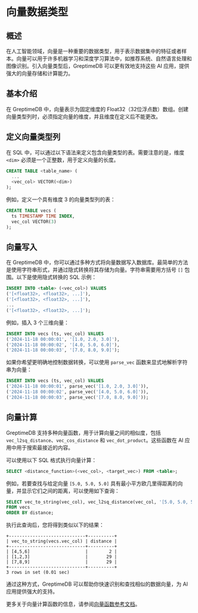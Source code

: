 # 向量数据类型

## 概述

在人工智能领域，向量是一种重要的数据类型，用于表示数据集中的特征或者样本。向量可以用于许多机器学习和深度学习算法中，如推荐系统、自然语言处理和图像识别。引入向量类型后，GreptimeDB 可以更有效地支持这些 AI 应用，提供强大的向量存储和计算能力。

## 基本介绍

在 GreptimeDB 中，向量表示为固定维度的 Float32（32位浮点数）数组。创建向量类型列时，必须指定向量的维度，并且维度在定义后不能更改。

## 定义向量类型列

在 SQL 中，可以通过以下语法来定义包含向量类型的表。需要注意的是，维度 `<dim>` 必须是一个正整数，用于定义向量的长度。

```sql
CREATE TABLE <table_name> (
  ...
  <vec_col> VECTOR(<dim>)
);
```

例如，定义一个具有维度 3 的向量类型列的表：

```sql
CREATE TABLE vecs (
  ts TIMESTAMP TIME INDEX,
  vec_col VECTOR(3)
);
```

## 向量写入

在 GreptimeDB 中，你可以通过多种方式将向量数据写入数据库。最简单的方法是使用字符串形式，并通过隐式转换将其存储为向量。字符串需要用方括号 `[]` 包围。以下是使用隐式转换的 SQL 示例：

```sql
INSERT INTO <table> (<vec_col>) VALUES
('[<float32>, <float32>, ...]'),
('[<float32>, <float32>, ...]'),
...
('[<float32>, <float32>, ...]');
```

例如，插入 3 个三维向量：

```sql
INSERT INTO vecs (ts, vec_col) VALUES
('2024-11-18 00:00:01', '[1.0, 2.0, 3.0]'),
('2024-11-18 00:00:02', '[4.0, 5.0, 6.0]'),
('2024-11-18 00:00:03', '[7.0, 8.0, 9.0]');
```

如果你希望更明确地控制数据转换，可以使用 `parse_vec` 函数来显式地解析字符串为向量：

```sql
INSERT INTO vecs (ts, vec_col) VALUES
('2024-11-18 00:00:01', parse_vec('[1.0, 2.0, 3.0]')),
('2024-11-18 00:00:02', parse_vec('[4.0, 5.0, 6.0]')),
('2024-11-18 00:00:03', parse_vec('[7.0, 8.0, 9.0]'));
```

## 向量计算

GreptimeDB 支持多种向量函数，用于计算向量之间的相似度，包括 `vec_l2sq_distance`、`vec_cos_distance` 和 `vec_dot_product`。这些函数在 AI 应用中用于搜索最接近的内容。

可以使用以下 SQL 格式执行向量计算：

```sql
SELECT <distance_function>(<vec_col>, <target_vec>) FROM <table>;
```

例如，若要查找与给定向量 `[5.0, 5.0, 5.0]` 具有最小平方欧几里得距离的向量，并显示它们之间的距离，可以使用如下查询：

```sql
SELECT vec_to_string(vec_col), vec_l2sq_distance(vec_col, '[5.0, 5.0, 5.0]') AS distance 
FROM vecs 
ORDER BY distance;
```

执行此查询后，您将得到类似以下的结果：

```
+-----------------------------+----------+
| vec_to_string(vecs.vec_col) | distance |
+-----------------------------+----------+
| [4,5,6]                     |        2 |
| [1,2,3]                     |       29 |
| [7,8,9]                     |       29 |
+-----------------------------+----------+
3 rows in set (0.01 sec)
```

通过这种方式，GreptimeDB 可以帮助你快速识别和查找相似的数据向量，为 AI 应用提供强大的支持。

更多关于向量计算函数的信息，请参阅[向量函数参考文档](/reference/sql/functions/vector.md)。
